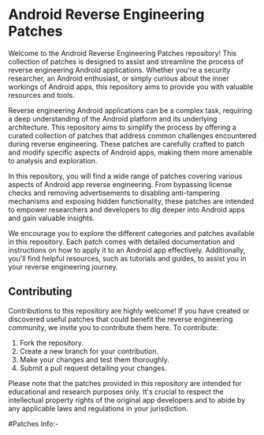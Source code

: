 # Android Reverse Engineering Patches

Welcome to the Android Reverse Engineering Patches repository! This collection of patches is designed to assist and streamline the process of reverse engineering Android applications. Whether you're a security researcher, an Android enthusiast, or simply curious about the inner workings of Android apps, this repository aims to provide you with valuable resources and tools.

Reverse engineering Android applications can be a complex task, requiring a deep understanding of the Android platform and its underlying architecture. This repository aims to simplify the process by offering a curated collection of patches that address common challenges encountered during reverse engineering. These patches are carefully crafted to patch and modify specific aspects of Android apps, making them more amenable to analysis and exploration.

In this repository, you will find a wide range of patches covering various aspects of Android app reverse engineering. From bypassing license checks and removing advertisements to disabling anti-tampering mechanisms and exposing hidden functionality, these patches are intended to empower researchers and developers to dig deeper into Android apps and gain valuable insights.

We encourage you to explore the different categories and patches available in this repository. Each patch comes with detailed documentation and instructions on how to apply it to an Android app effectively. Additionally, you'll find helpful resources, such as tutorials and guides, to assist you in your reverse engineering journey.

## Contributing

Contributions to this repository are highly welcome! If you have created or discovered useful patches that could benefit the reverse engineering community, we invite you to contribute them here. To contribute:

1. Fork the repository.
2. Create a new branch for your contribution.
3. Make your changes and test them thoroughly.
4. Submit a pull request detailing your changes.


Please note that the patches provided in this repository are intended for educational and research purposes only. It's crucial to respect the intellectual property rights of the original app developers and to abide by any applicable laws and regulations in your jurisdiction.

#Patches Info:-

